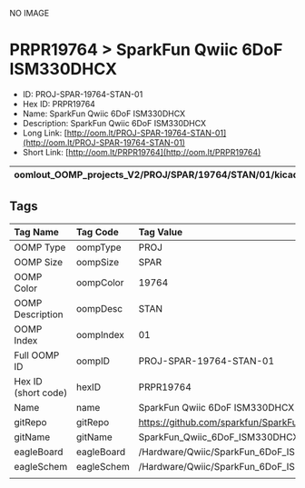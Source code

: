 


  
NO IMAGE  
# PRPR19764 > SparkFun Qwiic 6DoF ISM330DHCX

- ID: PROJ-SPAR-19764-STAN-01
- Hex ID: PRPR19764
- Name: SparkFun Qwiic 6DoF ISM330DHCX
- Description: SparkFun Qwiic 6DoF ISM330DHCX
- Long Link: [http://oom.lt/PROJ-SPAR-19764-STAN-01](http://oom.lt/PROJ-SPAR-19764-STAN-01)
- Short Link: [http://oom.lt/PRPR19764](http://oom.lt/PRPR19764)
  

|oomlout_OOMP_projects_V2/PROJ/SPAR/19764/STAN/01/kicadPcb3dFront.png|oomlout_OOMP_projects_V2/PROJ/SPAR/19764/STAN/01/kicadPcb3dBack.png|oomlout_OOMP_projects_V2/PROJ/SPAR/19764/STAN/01/kicadPcb3d.png||
| :---: | :---: | :---: | :---: |

## Tags
  

|Tag Name|Tag Code|Tag Value|
| :--- | :--- | :--- |
|OOMP Type|oompType|PROJ|
|OOMP Size|oompSize|SPAR|
|OOMP Color|oompColor|19764|
|OOMP Description|oompDesc|STAN|
|OOMP Index|oompIndex|01|
|Full OOMP ID|oompID|PROJ-SPAR-19764-STAN-01|
|Hex ID (short code)|hexID|PRPR19764|
|Name|name|SparkFun Qwiic 6DoF ISM330DHCX|
|gitRepo|gitRepo|https://github.com/sparkfun/SparkFun_Qwiic_6DoF_ISM330DHCX|
|gitName|gitName|SparkFun_Qwiic_6DoF_ISM330DHCX|
|eagleBoard|eagleBoard|/Hardware/Qwiic/SparkFun_6DoF_ISM330DHCX.brd|
|eagleSchem|eagleSchem|/Hardware/Qwiic/SparkFun_6DoF_ISM330DHCX.sch|
||||
